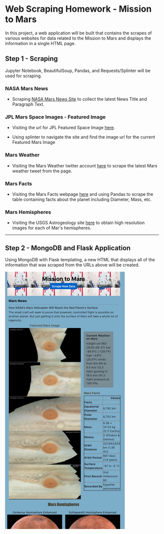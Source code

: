 # Web Scraping Homework - Mission to Mars

In this project, a web application will be built that contains the scrapes of various websites for data related to the Mission to Mars and displays the information in a single HTML page.


## Step 1 - Scraping

Jupyter Notebook, BeautifulSoup, Pandas, and Requests/Splinter will be used for scraping.


### NASA Mars News

* Scraping [NASA Mars News Site](https://mars.nasa.gov/news/) to collect the latest News Title and Paragraph Text. 


### JPL Mars Space Images - Featured Image

* Visiting the url for JPL Featured Space Image [here](https://www.jpl.nasa.gov/spaceimages/?search=&category=Mars).

* Using splinter to navigate the site and find the image url for the current Featured Mars Image


### Mars Weather

* Visiting the Mars Weather twitter account [here](https://twitter.com/marswxreport?lang=en) to scrape the latest Mars weather tweet from the page. 

### Mars Facts

* Visiting the Mars Facts webpage [here](https://space-facts.com/mars/) and using Pandas to scrape the table containing facts about the planet including Diameter, Mass, etc.


### Mars Hemispheres

* Visiting the USGS Astrogeology site [here](https://astrogeology.usgs.gov/search/results?q=hemisphere+enhanced&k1=target&v1=Mars) to obtain high resolution images for each of Mar's hemispheres.


- - -

## Step 2 - MongoDB and Flask Application

Using MongoDB with Flask templating, a new HTML that displays all of the information that was scraped from the URLs above will be created.

![](Missions_to_Mars/Screenshot/Web_Page.png)
